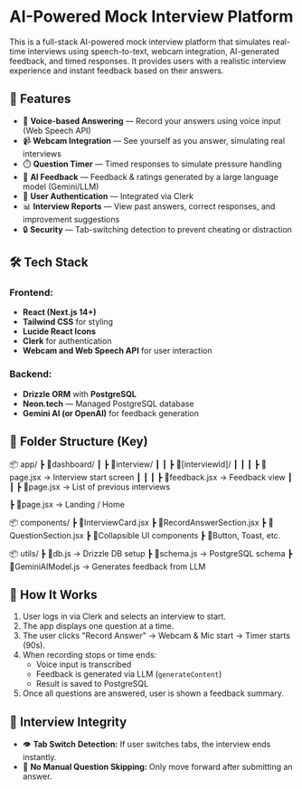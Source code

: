 # AI-Powered Mock Interview Platform 

This is a full-stack AI-powered mock interview platform that simulates real-time interviews using speech-to-text, webcam integration, AI-generated feedback, and timed responses. It provides users with a realistic interview experience and instant feedback based on their answers.

## 🚀 Features

- 🎤 **Voice-based Answering** — Record your answers using voice input (Web Speech API)
- 📹 **Webcam Integration** — See yourself as you answer, simulating real interviews
- ⏱️ **Question Timer** — Timed responses to simulate pressure handling
- 🤖 **AI Feedback** — Feedback & ratings generated by a large language model (Gemini/LLM)
- 🔐 **User Authentication** — Integrated via Clerk
- 📊 **Interview Reports** — View past answers, correct responses, and improvement suggestions
- 🔒 **Security** — Tab-switching detection to prevent cheating or distraction

## 🛠️ Tech Stack

### Frontend:
- **React (Next.js 14+)**
- **Tailwind CSS** for styling
- **Lucide React Icons**
- **Clerk** for authentication
- **Webcam and Web Speech API** for user interaction

### Backend:
- **Drizzle ORM** with **PostgreSQL**
- **Neon.tech** — Managed PostgreSQL database
- **Gemini AI (or OpenAI)** for feedback generation

## 📁 Folder Structure (Key)
📦 app/
┣ 📂dashboard/
┃ ┣ 📂interview/
┃ ┃ ┣ 📂[interviewId]/
┃ ┃ ┃ ┣ 📜page.jsx → Interview start screen
┃ ┃ ┃ ┣ 📜feedback.jsx → Feedback view
┃ ┃ ┣ 📜page.jsx → List of previous interviews

┣ 📜page.jsx → Landing / Home

📦 components/
┣ 📜InterviewCard.jsx
┣ 📜RecordAnswerSection.jsx
┣ 📜QuestionSection.jsx
┣ 📜Collapsible UI components
┣ 📜Button, Toast, etc.

📦 utils/
┣ 📜db.js → Drizzle DB setup
┣ 📜schema.js → PostgreSQL schema
┣ 📜GeminiAIModel.js → Generates feedback from LLM

## 🧠 How It Works

1. User logs in via Clerk and selects an interview to start.
2. The app displays one question at a time.
3. The user clicks "Record Answer" → Webcam & Mic start → Timer starts (90s).
4. When recording stops or time ends:
   - Voice input is transcribed
   - Feedback is generated via LLM (`generateContent`)
   - Result is saved to PostgreSQL
5. Once all questions are answered, user is shown a feedback summary.

## 🔐 Interview Integrity

- 👁️ **Tab Switch Detection:** If user switches tabs, the interview ends instantly.
- 🚫 **No Manual Question Skipping:** Only move forward after submitting an answer.
